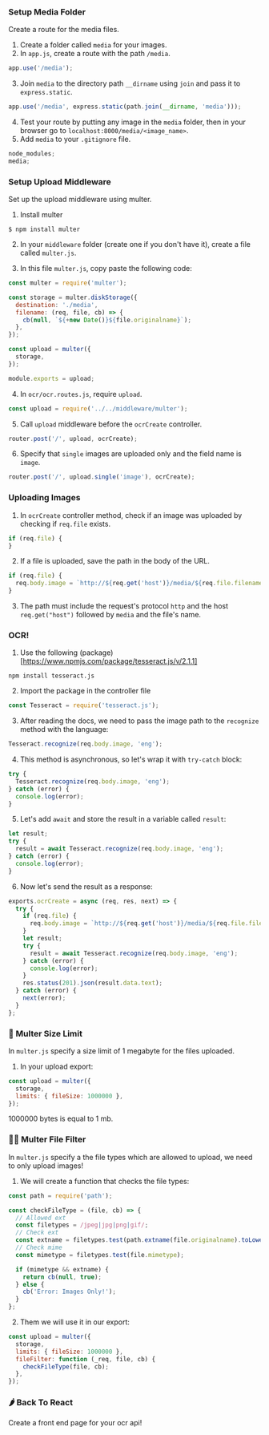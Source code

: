 ### Setup Media Folder

Create a route for the media files.

1. Create a folder called `media` for your images.
2. In `app.js`, create a route with the path `/media`.

```js
app.use('/media');
```

3. Join `media` to the directory path `__dirname` using `join` and pass it to `express.static`.

```js
app.use('/media', express.static(path.join(__dirname, 'media')));
```

4. Test your route by putting any image in the `media` folder, then in your browser go to `localhost:8000/media/<image_name>`.
5. Add `media` to your `.gitignore` file.

```js
node_modules;
media;
```

### Setup Upload Middleware

Set up the upload middleware using multer.

1. Install multer

```shell
$ npm install multer
```

2. In your `middleware` folder (create one if you don't have it), create a file called `multer.js`.

3. In this file `multer.js`, copy paste the following code:

```js
const multer = require('multer');

const storage = multer.diskStorage({
  destination: './media',
  filename: (req, file, cb) => {
    cb(null, `${+new Date()}${file.originalname}`);
  },
});

const upload = multer({
  storage,
});

module.exports = upload;
```

4. In `ocr/ocr.routes.js`, require `upload`.

```js
const upload = require('../../middleware/multer');
```

5. Call `upload` middleware before the `ocrCreate` controller.

```js
router.post('/', upload, ocrCreate);
```

6. Specify that `single` images are uploaded only and the field name is `image`.

```js
router.post('/', upload.single('image'), ocrCreate);
```

### Uploading Images

1. In `ocrCreate` controller method, check if an image was uploaded by checking if `req.file` exists.

```js
if (req.file) {
}
```

2. If a file is uploaded, save the path in the body of the URL.

```js
if (req.file) {
  req.body.image = `http://${req.get('host')}/media/${req.file.filename}`;
}
```

3. The path must include the request's protocol `http` and the host `req.get("host")` followed by `media` and the file's name.

### OCR!

1. Use the following (package)[https://www.npmjs.com/package/tesseract.js/v/2.1.1]

```shell
npm install tesseract.js
```

2. Import the package in the controller file

```js
const Tesseract = require('tesseract.js');
```

3. After reading the docs, we need to pass the image path to the `recognize` method with the language:

```js
Tesseract.recognize(req.body.image, 'eng');
```

4. This method is asynchronous, so let's wrap it with `try-catch` block:

```js
try {
  Tesseract.recognize(req.body.image, 'eng');
} catch (error) {
  console.log(error);
}
```

5. Let's add `await` and store the result in a variable called `result`:

```js
let result;
try {
  result = await Tesseract.recognize(req.body.image, 'eng');
} catch (error) {
  console.log(error);
}
```

6. Now let's send the result as a response:

```js
exports.ocrCreate = async (req, res, next) => {
  try {
    if (req.file) {
      req.body.image = `http://${req.get('host')}/media/${req.file.filename}`;
    }
    let result;
    try {
      result = await Tesseract.recognize(req.body.image, 'eng');
    } catch (error) {
      console.log(error);
    }
    res.status(201).json(result.data.text);
  } catch (error) {
    next(error);
  }
};
```

### 🍋 Multer Size Limit

In `multer.js` specify a size limit of 1 megabyte for the files uploaded.

1. In your upload export:

```js
const upload = multer({
  storage,
  limits: { fileSize: 1000000 },
});
```

1000000 bytes is equal to 1 mb.

### 🤼‍♂️ Multer File Filter

In `multer.js` specify a the file types which are allowed to upload, we need to only upload images!

1. We will create a function that checks the file types:

```js
const path = require('path');

const checkFileType = (file, cb) => {
  // Allowed ext
  const filetypes = /jpeg|jpg|png|gif/;
  // Check ext
  const extname = filetypes.test(path.extname(file.originalname).toLowerCase());
  // Check mime
  const mimetype = filetypes.test(file.mimetype);

  if (mimetype && extname) {
    return cb(null, true);
  } else {
    cb('Error: Images Only!');
  }
};
```

2. Them we will use it in our export:

```js
const upload = multer({
  storage,
  limits: { fileSize: 1000000 },
  fileFilter: function (_req, file, cb) {
    checkFileType(file, cb);
  },
});
```

### 🌶 Back To React

Create a front end page for your ocr api!
